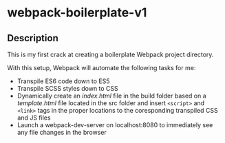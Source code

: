 # webpack-boilerplate-v1

## Description

This is my first crack at creating a boilerplate Webpack project directory.

With this setup, Webpack will automate the following tasks for me:

* Transpile ES6 code down to ES5
* Transpile SCSS styles down to CSS
* Dynamically create an _index.html_ file in the build folder based on a _template.html_ file located in the src folder and insert `<script>` and `<link>` tags in the proper locations to the coresponding transpiled CSS and JS files
* Launch a webpack-dev-server on localhost:8080 to immediately see any file changes in the browser
